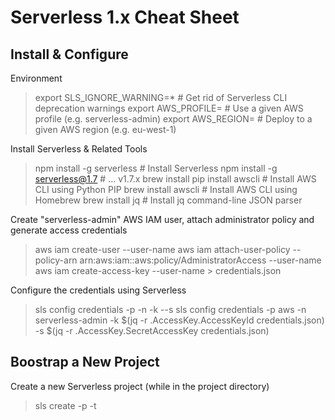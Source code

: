 # Serverless 1.x Cheat Sheet

## Install & Configure

Environment
> export SLS_IGNORE_WARNING=*      # Get rid of Serverless CLI deprecation warnings
> export AWS_PROFILE=<profile>     # Use a given AWS profile (e.g. serverless-admin)
> export AWS_REGION=<region>       # Deploy to a given AWS region (e.g. eu-west-1)

Install Serverless & Related Tools
> npm install -g serverless        # Install Serverless
> npm install -g serverless@1.7    # ... v1.7.x
> brew install
> pip install awscli               # Install AWS CLI using Python PIP
> brew install awscli              # Install AWS CLI using Homebrew
> brew install jq                  # Install jq command-line JSON parser

Create "serverless-admin" AWS IAM user, attach administrator policy and generate access credentials
> aws iam create-user --user-name <user>
> aws iam attach-user-policy --policy-arn arn:aws:iam::aws:policy/AdministratorAccess --user-name <user>
> aws iam create-access-key --user-name <user> > credentials.json

Configure the credentials using Serverless
> sls config credentials -p <provider> -n <profile> -k <key> --s <secret>
> sls config credentials -p aws -n serverless-admin -k $(jq -r .AccessKey.AccessKeyId credentials.json) -s $(jq -r .AccessKey.SecretAccessKey credentials.json)

## Boostrap a New Project

Create a new Serverless project (while in the project directory)
> sls create -p <service-name> -t <template>
> sls create -p hello-service -t aws-nodejs

Use an existing service as the basis (note: the URL not the GitHub clone URL)
> sls install -n auth-example -u https://github.com/eahefnawy/serverless-authorizer

## Project life-cycle commands

Run the service
> sls invoke local -f <function-name>   # Invokes function locally
> sls invoke -f <function-name>         # Invokes a deployed function with no input
> sls invoke -f <function-name> -d < <input> # Invokes the fucntion with input from STDIN
> sls invoke -f <function-name> -p <path>    # Invokes the fucntion with input from JSON
> sls logs -f <function-name> [--start-time <timestamp|pattern>] [--filter <pattern>] [--tail]

Deploy the service
> sls deploy [-s <stage>] [-r <region>] [-n <service-name>] [-v ] # The general syntax for deployment
> sls deploy                                       # Deploys the service in $PWD with default stage & region
> sls deploy -v                                    # Verbose view of the deployment process
> sls deploy function -f <function-name> [-s] [-r] # Deploys a single function (not using CF)
> sls deploy list                                  # List deployments

View the logs
> sls logs -f <function-name>            # View function logs

Remove the service
> sls remove [-stage <stage>] [-r <region>] [-n <service-name>] # Removes a service

